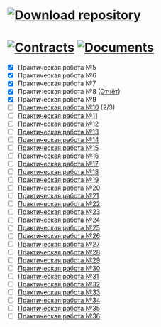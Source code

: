 # <a href="https://github.com/xttqd/obt/releases/download/latest/master.zip"><img alt="Download repository" src="https://custom-icon-badges.demolab.com/badge/-%D0%A1%D0%BA%D0%B0%D1%87%D0%B0%D1%82%D1%8C%20%D1%80%D0%B5%D0%BF%D0%BE%D0%B7%D0%B8%D1%82%D0%BE%D1%80%D0%B8%D0%B9-198754?style=for-the-badge&logo=download&logoColor=white"></a>

# <a href="https://github.com/xttqd/obt/tree/master/contracts"><img alt="Contracts" src="https://custom-icon-badges.demolab.com/badge/-%D0%9A%D0%BE%D0%BD%D1%82%D1%80%D0%B0%D0%BA%D1%82%D1%8B-yellow?style=for-the-badge&logo=container&logoColor=white"></a> <a href="https://github.com/xttqd/obt/tree/master/2022/docs"><img alt="Documents" src="https://custom-icon-badges.demolab.com/badge/-%D0%9E%D1%82%D1%87%D1%91%D1%82%D1%8B-yellow?style=for-the-badge&logo=checklist&logoColor=white"></a>


- [x] Практическая работа №5
- [x] Практическая работа №6
- [x] Практическая работа №7
- [x] Практическая работа №8 ([Отчёт](docs/2022/Практическая%2014.docx))
- [x] Практическая работа №9
- [ ] [Практическая работа №10](pdf/2024/Практическая%20работа%2010.pdf) (2/3)
- [ ] [Практическая работа №11](pdf/2024/Практическая%20работа%2011.pdf)
- [ ] [Практическая работа №12](pdf/2024/Практическая%20работа%2012.pdf)
- [ ] [Практическая работа №13](pdf/2024/Практическая%20работа%2013.pdf)
- [ ] [Практическая работа №14](pdf/2024/Практическая%20работа%2014.pdf)
- [ ] [Практическая работа №15](pdf/2024/Практическая%20работа%2015.pdf)
- [ ] [Практическая работа №16](pdf/2024/Практическая%20работа%2016.pdf)
- [ ] [Практическая работа №17](pdf/2024/Практическая%20работа%2017.pdf)
- [ ] [Практическая работа №18](pdf/2024/Практическая%20работа%2018.pdf)
- [ ] [Практическая работа №19](pdf/2024/Практическая%20работа%2019.pdf)
- [ ] [Практическая работа №20](pdf/2024/Практическая%20работа%2020.pdf)
- [ ] [Практическая работа №21](pdf/2024/Практическая%20работа%2021.pdf)
- [ ] [Практическая работа №22](pdf/2024/Практическая%20работа%2022.pdf)
- [ ] [Практическая работа №23](pdf/2024/Практическая%20работа%2023.pdf)
- [ ] [Практическая работа №24](pdf/2024/Практическая%20работа%2024.pdf)
- [ ] [Практическая работа №25](pdf/2024/Практическая%20работа%2025.pdf)
- [ ] [Практическая работа №26](pdf/2024/Практическая%20работа%2026.pdf)
- [ ] [Практическая работа №27](pdf/2024/Практическая%20работа%2027.pdf)
- [ ] [Практическая работа №28](pdf/2024/Практическая%20работа%2028.pdf)
- [ ] [Практическая работа №29](pdf/2024/Практическая%20работа%2029.pdf)
- [ ] [Практическая работа №30](pdf/2024/Практическая%20работа%2030.pdf)
- [ ] [Практическая работа №31](pdf/2024/Практическая%20работа%2031.pdf)
- [ ] [Практическая работа №32](pdf/2024/Практическая%20работа%2032.pdf)
- [ ] [Практическая работа №33](pdf/2024/Практическая%20работа%2033.pdf)
- [ ] [Практическая работа №34](pdf/2024/Практическая%20работа%2034.pdf)
- [ ] [Практическая работа №35](pdf/2024/Практическая%20работа%2035.pdf)
- [ ] [Практическая работа №36](pdf/2024/Практическая%20работа%2036.pdf)
